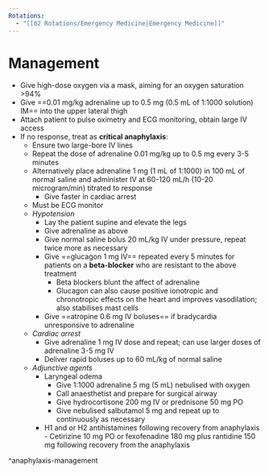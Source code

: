 ```yaml
---
Rotations:
  - "[[02 Rotations/Emergency Medicine|Emergency Medicine]]"
---
```

# Management
- Give high-dose oxygen via a mask, aiming for an oxygen saturation >94%
- Give ==0.01 mg/kg adrenaline up to 0.5 mg (0.5 mL of 1:1000 solution) IM== into the upper lateral thigh
- Attach patient to pulse oximetry and ECG monitoring, obtain large IV access
- If no response, treat as **critical anaphylaxis**:
	- Ensure two large-bore IV lines
	- Repeat the dose of adrenaline 0.01 mg/kg up to 0.5 mg every 3-5 minutes
	- Alternatively place adrenaline 1 mg (1 mL of 1:1000) in 100 mL of normal saline and administer IV at 60-120 mL/h (10-20 microgram/min) titrated to response
		- Give faster in cardiac arrest
	- Must be ECG monitor
	- *Hypotension*
		- Lay the patient supine and elevate the legs
		- Give adrenaline as above
		- Give normal saline bolus 20 mL/kg IV under pressure, repeat twice more as necessary
		- Give ==glucagon 1 mg IV== repeated every 5 minutes for patients on a **beta-blocker** who are resistant to the above treatment
			- Beta blockers blunt the affect of adrenaline
			- Glucagon can also cause positive ionotropic and chronotropic effects on the heart and improves vasodilation; also stabilises mast cells
		- Give ==atropine 0.6 mg IV boluses== if bradycardia unresponsive to adrenaline
	- *Cardiac arrest*
		- Give adrenaline 1 mg IV dose and repeat; can use larger doses of adrenaline 3-5 mg IV
		- Deliver rapid boluses up to 60 mL/kg of normal saline
	- *Adjunctive agents*
		- Laryngeal odema
			- Give 1:1000 adrenaline 5 mg (5 mL) nebulised with oxygen
			- Call anaesthetist and prepare for surgical airway
			- Give hydrocortisone 200 mg IV or prednisone 50 mg PO
			- Give nebulised salbutamol 5 mg and repeat up to continuously as necessary
		- H1 and or H2 antihistamines following recovery from anaphylaxis
				- Cetirizine 10 mg PO or fexofenadine 180 mg plus rantidine 150 mg following recovery from the anaphylaxis

^anaphylaxis-management

